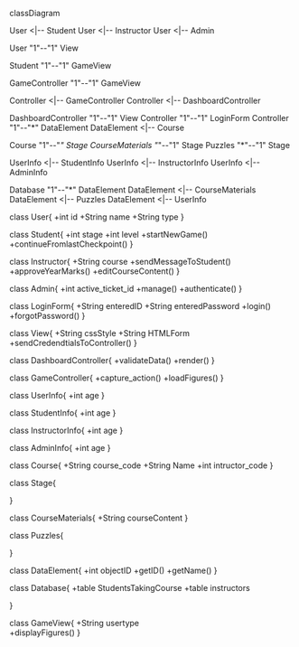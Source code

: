 classDiagram

User <|-- Student
User <|-- Instructor
User <|-- Admin

User "1"--"1" View

Student "1"--"1" GameView

GameController "1"--"1" GameView

Controller <|-- GameController
Controller <|-- DashboardController

DashboardController "1"--"1" View
Controller "1"--"1" LoginForm
Controller "1"--"*" DataElement
DataElement <|-- Course

Course "1"--"*" Stage
CourseMaterials "*"--"1" Stage
Puzzles "*"--"1" Stage

UserInfo <|-- StudentInfo
UserInfo <|-- InstructorInfo
UserInfo <|-- AdminInfo

Database "1"--"*" DataElement
DataElement <|-- CourseMaterials
DataElement <|-- Puzzles
DataElement <|-- UserInfo

class User{
+int id
+String name
+String type
}

class Student{
+int stage
+int level
+startNewGame()
+continueFromlastCheckpoint()
}

class Instructor{
+String course
+sendMessageToStudent()
+approveYearMarks()
+editCourseContent()
}

class Admin{
+int active_ticket_id
+manage()
+authenticate()
}

class LoginForm{
+String enteredID
+String enteredPassword
+login()
+forgotPassword()
}

class View{
+String cssStyle
+String HTMLForm
+sendCredendtialsToController()
}

class DashboardController{
+validateData()
+render()
}

class GameController{
+capture_action()
+loadFigures()
}

class UserInfo{
+int age
}

class StudentInfo{
+int age
}


class InstructorInfo{
+int age
}


class AdminInfo{
+int age
}

class Course{
+String course_code
+String Name
+int intructor_code
}


class Stage{
 
}


class CourseMaterials{
+String courseContent
}

class Puzzles{
 
}


class DataElement{
+int objectID
+getID()
+getName()
}

class Database{
+table StudentsTakingCourse
+table instructors

}

class GameView{
+String usertype    
+displayFigures()
}
